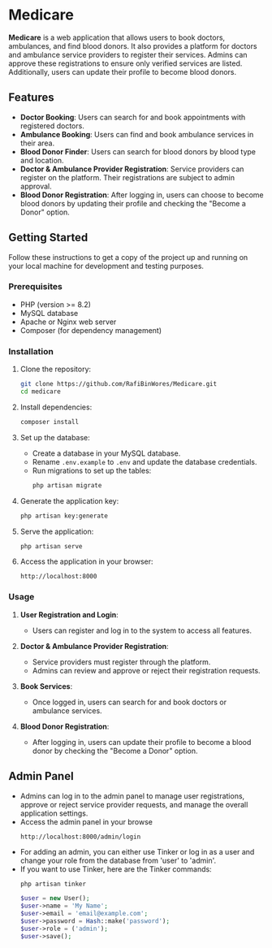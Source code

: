 # Medicare

**Medicare** is a web application that allows users to book doctors, ambulances, and find blood donors. It also provides a platform for doctors and ambulance service providers to register their services. Admins can approve these registrations to ensure only verified services are listed. Additionally, users can update their profile to become blood donors.

## Features

-   **Doctor Booking**: Users can search for and book appointments with registered doctors.
-   **Ambulance Booking**: Users can find and book ambulance services in their area.
-   **Blood Donor Finder**: Users can search for blood donors by blood type and location.
-   **Doctor & Ambulance Provider Registration**: Service providers can register on the platform. Their registrations are subject to admin approval.
-   **Blood Donor Registration**: After logging in, users can choose to become blood donors by updating their profile and checking the "Become a Donor" option.

## Getting Started

Follow these instructions to get a copy of the project up and running on your local machine for development and testing purposes.

### Prerequisites

-   PHP (version >= 8.2)
-   MySQL database
-   Apache or Nginx web server
-   Composer (for dependency management)

### Installation

1. Clone the repository:

    ```bash
    git clone https://github.com/RafiBinWores/Medicare.git
    cd medicare
    ```

2. Install dependencies:

    ```bash
    composer install
    ```

3. Set up the database:

    - Create a database in your MySQL database.
    - Rename `.env.example` to `.env` and update the database credentials.
    - Run migrations to set up the tables:
        ```bash
        php artisan migrate
        ```

4. Generate the application key:

    ```bash
    php artisan key:generate

    ```
    
5. Serve the application:

    ```bash
    php artisan serve
    ```

6. Access the application in your browser:
    ```
    http://localhost:8000
    ```

### Usage

1. **User Registration and Login**:

    - Users can register and log in to the system to access all features.

2. **Doctor & Ambulance Provider Registration**:

    - Service providers must register through the platform.
    - Admins can review and approve or reject their registration requests.

3. **Book Services**:

    - Once logged in, users can search for and book doctors or ambulance services.

4. **Blood Donor Registration**:
    - After logging in, users can update their profile to become a blood donor by checking the "Become a Donor" option.

## Admin Panel

-   Admins can log in to the admin panel to manage user registrations, approve or reject service provider requests, and manage the overall application settings.
-   Access the admin panel in your browse
    ```
    http://localhost:8000/admin/login
    ```
-   For adding an admin, you can either use Tinker or log in as a user and change your role from the database from 'user' to 'admin'.
-   If you want to use Tinker, here are the Tinker commands:
    ```bash
    php artisan tinker
    ```
    ```php
    $user = new User();
    $user->name = 'My Name';
    $user->email = 'email@example.com';
    $user->password = Hash::make('password');
    $user->role = ('admin');
    $user->save();
    ```
